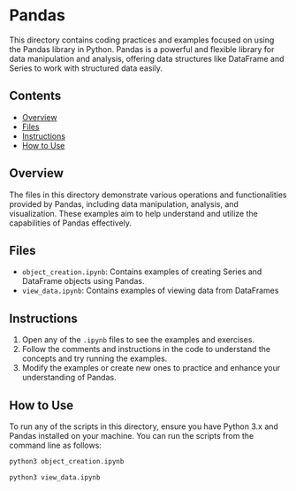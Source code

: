 # Pandas

This directory contains coding practices and examples focused on using the Pandas library in Python. Pandas is a powerful and flexible library for data manipulation and analysis, offering data structures like DataFrame and Series to work with structured data easily.

## Contents

- [Overview](#overview)
- [Files](#files)
- [Instructions](#instructions)
- [How to Use](#how-to-use)


## Overview

The files in this directory demonstrate various operations and functionalities provided by Pandas, including data manipulation, analysis, and visualization. These examples aim to help understand and utilize the capabilities of Pandas effectively.

## Files

- `object_creation.ipynb`: Contains examples of creating Series and DataFrame objects using Pandas.
- `view_data.ipynb`: Contains examples of viewing data from DataFrames

## Instructions

1. Open any of the `.ipynb` files to see the examples and exercises.
2. Follow the comments and instructions in the code to understand the concepts and try running the examples.
3. Modify the examples or create new ones to practice and enhance your understanding of Pandas.

## How to Use

To run any of the scripts in this directory, ensure you have Python 3.x and Pandas installed on your machine. You can run the scripts from the command line as follows:

```bash
python3 object_creation.ipynb
```

```bash
python3 view_data.ipynb
```